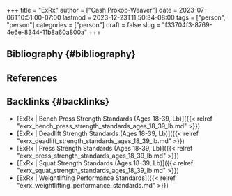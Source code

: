 +++
title = "ExRx"
author = ["Cash Prokop-Weaver"]
date = 2023-07-06T10:51:00-07:00
lastmod = 2023-12-23T11:50:34-08:00
tags = ["person", "person"]
categories = ["person"]
draft = false
slug = "f33704f3-8769-4e6e-8344-11b8a60a800a"
+++

## Bibliography {#bibliography}

## References

<style>.csl-entry{text-indent: -1.5em; margin-left: 1.5em;}</style><div class="csl-bib-body">
</div>



## Backlinks {#backlinks}

-   [ExRx | Bench Press Strength Standards (Ages 18-39, Lb)]({{< relref "exrx_bench_press_strength_standards_ages_18_39_lb.md" >}})
-   [ExRx | Deadlift Strength Standards (Ages 18-39, Lb)]({{< relref "exrx_deadlift_strength_standards_ages_18_39_lb.md" >}})
-   [ExRx | Press Strength Standards (Ages 18-39, Lb)]({{< relref "exrx_press_strength_standards_ages_18_39_lb.md" >}})
-   [ExRx | Squat Strength Standards (Ages 18-39, Lb)]({{< relref "exrx_squat_strength_standards_ages_18_39_lb.md" >}})
-   [ExRx | Weightlifting Performance Standards]({{< relref "exrx_weightlifting_performance_standards.md" >}})
